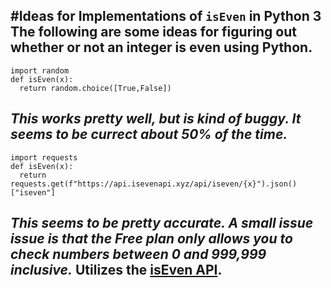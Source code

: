 #Ideas for Implementations of `isEven` in Python 3
**The following are some ideas for figuring out whether or not an integer is even using Python.**
---
```
import random
def isEven(x):
  return random.choice([True,False])
```
*This works pretty well, but is kind of buggy.  It seems to be currect about 50% of the time.*
---
```
import requests
def isEven(x):
  return requests.get(f"https://api.isevenapi.xyz/api/iseven/{x}").json()["iseven"]
```
*This seems to be pretty accurate.  A small issue issue is that the Free plan only allows you to check numbers between 0 and 999,999 inclusive.*
Utilizes the [isEven API](https://api.isevenapi.xyz/).
---
